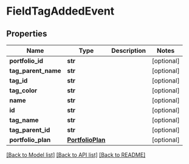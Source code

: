 # FieldTagAddedEvent

## Properties
Name | Type | Description | Notes
------------ | ------------- | ------------- | -------------
**portfolio_id** | **str** |  | [optional] 
**tag_parent_name** | **str** |  | [optional] 
**tag_id** | **str** |  | [optional] 
**tag_color** | **str** |  | [optional] 
**name** | **str** |  | [optional] 
**id** | **str** |  | [optional] 
**tag_name** | **str** |  | [optional] 
**tag_parent_id** | **str** |  | [optional] 
**portfolio_plan** | [**PortfolioPlan**](PortfolioPlan.md) |  | [optional] 

[[Back to Model list]](../README.md#documentation-for-models) [[Back to API list]](../README.md#documentation-for-api-endpoints) [[Back to README]](../README.md)


